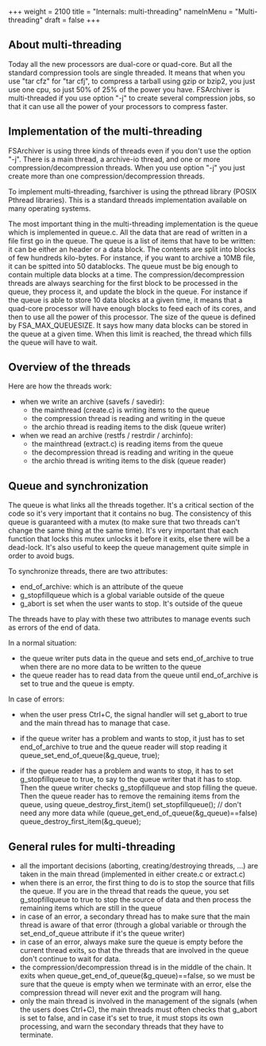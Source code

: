 +++
weight = 2100
title = "Internals: multi-threading"
nameInMenu = "Multi-threading"
draft = false
+++

## About multi-threading
Today all the new processors are dual-core or quad-core. But all the
standard compression tools are single threaded. It means that when
you use "tar cfz" for "tar cfj", to compress a tarball using gzip
or bzip2, you just use one cpu, so just 50% of 25% of the power you
have. FSArchiver is multi-threaded if you use option "-j" to create
several compression jobs, so that it can use all the power of your
processors to compress faster.

## Implementation of the multi-threading
FSArchiver is using three kinds of threads even if you don't use the
option "-j". There is a main thread, a archive-io thread, and one or
more compression/decompression threads. When you use option "-j" you
just create more than one compression/decompression threads.

To implement multi-threading, fsarchiver is using the pthread library
(POSIX Pthread libraries). This is a standard threads implementation
available on many operating systems.

The most important thing in the multi-threading implementation is the
queue which is implemented in queue.c. All the data that are read of
written in a file first go in the queue. The queue is a list of items
that have to be written: it can be either an header or a data block.
The contents are split into blocks of few hundreds kilo-bytes. For
instance, if you want to archive a 10MB file, it can be spitted into
50 datablocks. The queue must be big enough to contain multiple data
blocks at a time. The compression/decompression threads are always
searching for the first block to be processed in the queue, they
process it, and update the block in the queue. For instance if the
queue is able to store 10 data blocks at a given time, it means that
a quad-core processor will have enough blocks to feed each of its
cores, and then to use all the power of this processor. The size of
the queue is defined by FSA_MAX_QUEUESIZE. It says how many data
blocks can be stored in the queue at a given time. When this limit
is reached, the thread which fills the queue will have to wait.

## Overview of the threads
Here are how the threads work:

* when we write an archive (savefs / savedir):
  * the mainthread (create.c) is writing items to the queue
  * the compression thread is reading and writing in the queue
  * the archio thread is reading items to the disk (queue writer)
* when we read an archive (restfs / restrdir / archinfo):
  * the mainthread (extract.c) is reading items from the queue
  * the decompression thread is reading and writing in the queue
  * the archio thread is writing items to the disk (queue reader)

## Queue and synchronization
The queue is what links all the threads together. It's a critical
section of the code so it's very important that it contains no bug.
The consistency of this queue is guaranteed with a mutex (to make
sure that two threads can't change the same thing at the same time).
It's very important that each function that locks this mutex unlocks
it before it exits, else there will be a dead-lock. It's also useful
to keep the queue management quite simple in order to avoid bugs.

To synchronize threads, there are two attributes:

* end_of_archive: which is an attribute of the queue
* g_stopfillqueue which is a global variable outside of the queue
* g_abort is set when the user wants to stop. It's outside of the queue

The threads have to play with these two attributes to manage events
such as errors of the end of data.

In a normal situation:

* the queue writer puts data in the queue and sets end_of_archive to true when there are no more data to be written to the queue
* the queue reader has to read data from the queue until end_of_archive is set to true and the queue is empty.

In case of errors:

* when the user press Ctrl+C, the signal handler will set g_abort to true and the main thread has to manage that case.

* if the queue writer has a problem and wants to stop, it just has to set end_of_archive to true and the queue reader will stop reading it
 queue_set_end_of_queue(&g_queue, true);

* if the queue reader has a problem and wants to stop, it has to set  g_stopfillqueue to true, to say to the queue writer that it has to stop. Then the queue writer checks g_stopfillqueue and stop filling the queue. Then the queue reader has to remove the remaining items from the queue, using queue_destroy_first_item()
 set_stopfillqueue(); // don't need any more data
   while (queue_get_end_of_queue(&g_queue)==false)
      queue_destroy_first_item(&g_queue);

## General rules for multi-threading

* all the important decisions (aborting, creating/destroying threads, ...) are
taken in the main thread (implemented in either create.c or extract.c)
* when there is an error, the first thing to do is to stop the source that fills
the queue. If you are in the thread that reads the queue, you set
g_stopfillqueue to true to stop the source of data and then process the
remaining items which are still in the queue
* in case of an error, a secondary thread has to make sure that the main thread
is aware of that error (through a global variable or through the
set_end_of_queue attribute if it's the queue writer)
* in case of an error, always make sure the queue is empty before the current
thread exits, so that the threads that are involved in the queue don't continue
to wait for data.
* the compression/decompression thread is in the middle of the chain. It exits
when queue_get_end_of_queue(&g_queue)==false, so we must be sure that the queue
is empty when we terminate with an error, else the compression thread will never
exit and the program will hang.
* only the main thread is involved in the management of the signals (when the
users does Ctrl+C), the main threads must often checks that g_abort is set to
false, and in case it's set to true, it must stops its own processing, and warn
the secondary threads that they have to terminate.
